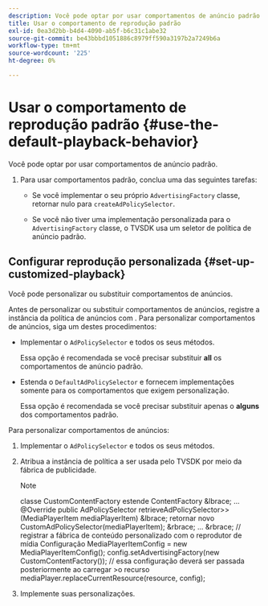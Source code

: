 ```yaml
---
description: Você pode optar por usar comportamentos de anúncio padrão.
title: Usar o comportamento de reprodução padrão
exl-id: 0ea3d2bb-b4d4-4090-ab5f-b6c31c1abe32
source-git-commit: be43bbbd1051886c8979ff590a3197b2a7249b6a
workflow-type: tm+mt
source-wordcount: '225'
ht-degree: 0%

---
```


# Usar o comportamento de reprodução padrão {#use-the-default-playback-behavior}

Você pode optar por usar comportamentos de anúncio padrão.

1. Para usar comportamentos padrão, conclua uma das seguintes tarefas:

   * Se você implementar o seu próprio `AdvertisingFactory` classe, retornar nulo para `createAdPolicySelector`.

   * Se você não tiver uma implementação personalizada para o `AdvertisingFactory` classe, o TVSDK usa um seletor de política de anúncio padrão.

## Configurar reprodução personalizada {#set-up-customized-playback}

Você pode personalizar ou substituir comportamentos de anúncios.

Antes de personalizar ou substituir comportamentos de anúncios, registre a instância da política de anúncios com .
Para personalizar comportamentos de anúncios, siga um destes procedimentos:

* Implementar o `AdPolicySelector` e todos os seus métodos.

   Essa opção é recomendada se você precisar substituir **all** os comportamentos de anúncio padrão.

* Estenda o `DefaultAdPolicySelector` e fornecem implementações somente para os comportamentos que exigem personalização.

   Essa opção é recomendada se você precisar substituir apenas o **alguns** dos comportamentos padrão.

Para personalizar comportamentos de anúncios:

1. Implementar o `AdPolicySelector` e todos os seus métodos.
1. Atribua a instância de política a ser usada pelo TVSDK por meio da fábrica de publicidade.

   >[!NOTE]
   >
   >classe CustomContentFactory estende ContentFactory &amp;lbrace;
   >...
   >@Override
   >public AdPolicySelector retrieveAdPolicySelector>>(MediaPlayerItem mediaPlayerItem) &amp;lbrace;
   >retornar novo CustomAdPolicySelector(mediaPlayerItem);
   >&amp;rbrace;
   >...
   >&amp;rbrace;
   >// registrar a fábrica de conteúdo personalizado com o reprodutor de mídia
   >Configuração MediaPlayerItemConfig = new MediaPlayerItemConfig();
   >config.setAdvertisingFactory(new CustomContentFactory());
   >// essa configuração deverá ser passada posteriormente ao carregar >o recurso
   >mediaPlayer.replaceCurrentResource(resource, config);

1. Implemente suas personalizações.
